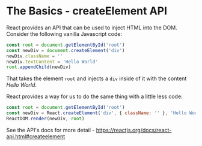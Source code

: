# The Basics - createElement API

React provides an API that can be used to inject HTML into the DOM. Consider the following vanilla Javascript code:

```javascript
const root = document.getElementById('root')
const newDiv = document.createElement('div')
newDiv.className = ''
newDiv.textContent = 'Hello World'
root.appendChild(newDiv)
```

That takes the element `root` and injects a `div` inside of it with the content *Hello World*.

React provides a way for us to do the same thing with a little less code:

```javascript
const root = document.getElementById('root')
const newDiv = React.createElement('div', { className: '' }, 'Hello World')
ReactDOM.render(newDiv, root)
```

See the API's docs for more detail - https://reactjs.org/docs/react-api.html#createelement